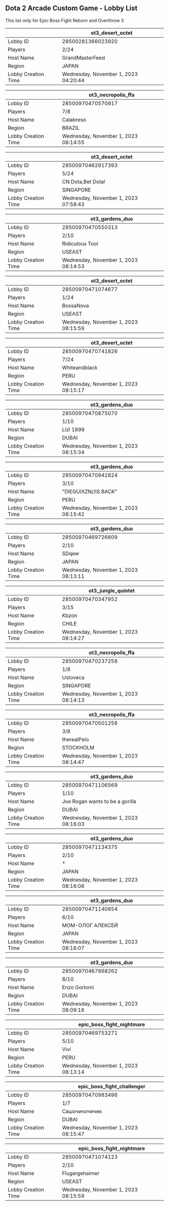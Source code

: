 ## Dota 2 Arcade Custom Game - Lobby List

This list only for Epic Boss Fight Reborn and Overthrow 3

|  | ot3_desert_octet |
| ------ | ------ |
| Lobby ID | 28500281366023920 |
| Players | 2/24 |
| Host Name | GrandMasterFeed |
| Region | JAPAN |
| Lobby Creation Time | Wednesday, November 1, 2023 04:20:44 |


|  | ot3_necropolis_ffa |
| ------ | ------ |
| Lobby ID | 28500970470570917 |
| Players | 7/8 |
| Host Name | Calabreso |
| Region | BRAZIL |
| Lobby Creation Time | Wednesday, November 1, 2023 08:14:55 |


|  | ot3_desert_octet |
| ------ | ------ |
| Lobby ID | 28500970462917393 |
| Players | 5/24 |
| Host Name | CN Dota,Bet Dota! |
| Region | SINGAPORE |
| Lobby Creation Time | Wednesday, November 1, 2023 07:58:43 |


|  | ot3_gardens_duo |
| ------ | ------ |
| Lobby ID | 28500970470550313 |
| Players | 2/10 |
| Host Name | Ridiculous Tool |
| Region | USEAST |
| Lobby Creation Time | Wednesday, November 1, 2023 08:14:53 |


|  | ot3_desert_octet |
| ------ | ------ |
| Lobby ID | 28500970471074677 |
| Players | 1/24 |
| Host Name | BossaNova |
| Region | USEAST |
| Lobby Creation Time | Wednesday, November 1, 2023 08:15:59 |


|  | ot3_desert_octet |
| ------ | ------ |
| Lobby ID | 28500970470741826 |
| Players | 7/24 |
| Host Name | Whiteandblack |
| Region | PERU |
| Lobby Creation Time | Wednesday, November 1, 2023 08:15:17 |


|  | ot3_gardens_duo |
| ------ | ------ |
| Lobby ID | 28500970470875070 |
| Players | 1/10 |
| Host Name | Lǐzǐ 1899 |
| Region | DUBAI |
| Lobby Creation Time | Wednesday, November 1, 2023 08:15:34 |


|  | ot3_gardens_duo |
| ------ | ------ |
| Lobby ID | 28500970470942824 |
| Players | 3/10 |
| Host Name | "DIEGUIXZN//IS BACK" |
| Region | PERU |
| Lobby Creation Time | Wednesday, November 1, 2023 08:15:42 |


|  | ot3_gardens_duo |
| ------ | ------ |
| Lobby ID | 28500970469726609 |
| Players | 2/10 |
| Host Name | SDqew |
| Region | JAPAN |
| Lobby Creation Time | Wednesday, November 1, 2023 08:13:11 |


|  | ot3_jungle_quintet |
| ------ | ------ |
| Lobby ID | 28500970470347952 |
| Players | 3/15 |
| Host Name | Kbzon |
| Region | CHILE |
| Lobby Creation Time | Wednesday, November 1, 2023 08:14:27 |


|  | ot3_necropolis_ffa |
| ------ | ------ |
| Lobby ID | 28500970470237258 |
| Players | 1/8 |
| Host Name | Ustoveca |
| Region | SINGAPORE |
| Lobby Creation Time | Wednesday, November 1, 2023 08:14:13 |


|  | ot3_necropolis_ffa |
| ------ | ------ |
| Lobby ID | 28500970470501258 |
| Players | 3/8 |
| Host Name | therealPelo |
| Region | STOCKHOLM |
| Lobby Creation Time | Wednesday, November 1, 2023 08:14:47 |


|  | ot3_gardens_duo |
| ------ | ------ |
| Lobby ID | 28500970471106569 |
| Players | 1/10 |
| Host Name | Joe Rogan wants to be a gorilla |
| Region | DUBAI |
| Lobby Creation Time | Wednesday, November 1, 2023 08:16:03 |


|  | ot3_gardens_duo |
| ------ | ------ |
| Lobby ID | 28500970471134375 |
| Players | 2/10 |
| Host Name | * |
| Region | JAPAN |
| Lobby Creation Time | Wednesday, November 1, 2023 08:16:06 |


|  | ot3_gardens_duo |
| ------ | ------ |
| Lobby ID | 28500970471140854 |
| Players | 6/10 |
| Host Name | МОМ-ОЛОГ АЛЕКСЕЙ |
| Region | JAPAN |
| Lobby Creation Time | Wednesday, November 1, 2023 08:16:07 |


|  | ot3_gardens_duo |
| ------ | ------ |
| Lobby ID | 28500970467868262 |
| Players | 8/10 |
| Host Name | Enzo Gorlomi |
| Region | DUBAI |
| Lobby Creation Time | Wednesday, November 1, 2023 08:09:16 |


|  | epic_boss_fight_nightmare |
| ------ | ------ |
| Lobby ID | 28500970469753271 |
| Players | 5/10 |
| Host Name | Vivi |
| Region | PERU |
| Lobby Creation Time | Wednesday, November 1, 2023 08:13:14 |


|  | epic_boss_fight_challenger |
| ------ | ------ |
| Lobby ID | 28500970470983496 |
| Players | 1/7 |
| Host Name | Сашочичочичек |
| Region | DUBAI |
| Lobby Creation Time | Wednesday, November 1, 2023 08:15:47 |


|  | epic_boss_fight_nightmare |
| ------ | ------ |
| Lobby ID | 28500970471074123 |
| Players | 2/10 |
| Host Name | Flugergehaimer |
| Region | USEAST |
| Lobby Creation Time | Wednesday, November 1, 2023 08:15:59 |


